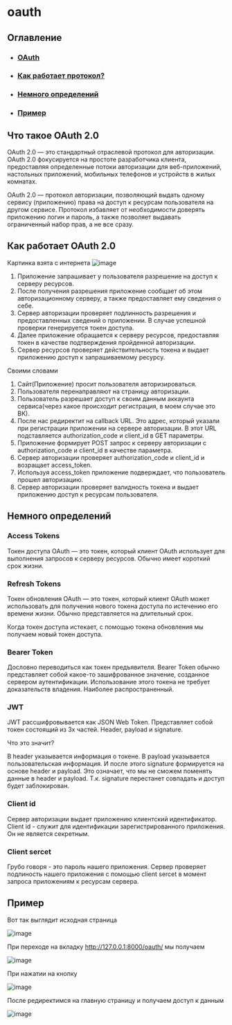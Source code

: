 # oauth
## Оглавление
* ### [OAuth](#defenition)
* ### [Как работает протокол?](#how)
* ### [Немного определений](#def)
* ### [Пример](#example)


## Что такое OAuth 2.0 <a name="defenition"></a>
OAuth 2.0 — это стандартный отраслевой протокол для авторизации. OAuth 2.0 фокусируется на простоте разработчика клиента, предоставляя определенные потоки авторизации для веб-приложений, настольных приложений, мобильных телефонов и устройств в жилых комнатах.

OAuth 2.0 — протокол авторизации, позволяющий выдать одному сервису (приложению) права на доступ к ресурсам пользователя на другом сервисе. Протокол избавляет от необходимости доверять приложению логин и пароль, а также позволяет выдавать ограниченный набор прав, а не все сразу.

## Как работает OAuth 2.0 <a name="how"></a>

Картинка взята с интернета
![image](https://user-images.githubusercontent.com/56675669/218710273-df63f373-5b54-4ae8-a391-e720a6fe4550.png)

1. Приложение запрашивает у пользователя разрешение на доступ к серверу ресурсов.
2. После получения разрешения приложение сообщает об этом авторизационному серверу, а также предоставляет ему сведения о себе.
3. Сервер авторизации проверяет подлинность разрешения и предоставленных сведений о приложении. В случае успешной проверки генерируется токен доступа.
4. Далее приложение обращается к серверу ресурсов, предоставляя токен в качестве подтверждения пройденной авторизации.
5. Сервер ресурсов проверяет действительность токена и выдает приложению доступ к запрашиваемому ресурсу.

Своими словами

1. Сайт(Приложение) просит пользователя авторизироваться.
2. Пользователя перенаправляют на страницу авторизации.
3. Пользователь разрешает доступ к своим данным аккаунта сервиса(через какое происходит регистрация, в моем случае это ВК).
4. После нас редиректит на callback URL. Это адрес, который указали при регистрации приложении на сервере авторизации. В этот URL подставляется authorization_code и client_id в GET параметры.
5. Приложение формирует POST запрос к серверу авторизации с authorization_code и client_id в качестве параметра.
6. Сервер авторизации проверяет authorization_code и client_id и возращает access_token.
7. Используя access_token приложение подверждает, что пользователь прошел авторизацию.
8. Сервер авторизации проверяет валидность токена и выдает приложению доступ к ресурсам пользователя.

## Немного определений <a name="def"></a>

### Access Tokens
Токен доступа OAuth — это токен, который клиент OAuth использует для выполнения запросов к серверу ресурсов. Обычно имеет короткий срок жизни.

### Refresh Tokens
Токен обновления OAuth — это токен, который клиент OAuth может использовать для получения нового токена доступа по истечению его времени жизни. Обычно представляется на длительный срок.

Когда токен доступа истекает, с помощью токена обновления мы получаем новый токен доступа.

### Bearer Token
Дословно переводиться как токен предъявителя. Bearer Token обычно представляет собой какое-то зашифрованное значение, созданное сервером аутентификации. Использование этого токена не требует доказательств владения. Наиболее распространенный.

### JWT
JWT рассшифровывается как JSON Web Token. Представляет собой токен состоящий из 3х частей. Header, payload и signature.

Что это значит?

В header указывается информация о токене. В payload указывается пользовательская информация. И после этого signature формируется на основе header и payload. Это означает, что мы не сможем поменять данные в header и payload. Т.к. signature перестанет совпадать и доступ будет заблокирован.

### Client id
Сервер авторизации выдает приложению клиентский идентификатор. Client id - служит для идентификации зарегистрированного приложения. Он не является секретным.

### Client sercet
Грубо говоря - это пароль нашего приложения. Сервер проверяет подлиность нашего приложения с помощью client sercet в момент запроса приложениям к ресурсам сервера.

## Пример <a name="example"></a> 

Вот так выглядит исходная страница

![image](https://user-images.githubusercontent.com/56675669/218688397-a4a23073-3244-410f-82ad-28371887097b.png)

При переходе на вкладку http://127.0.0.1:8000/oauth/ мы получаем

![image](https://user-images.githubusercontent.com/56675669/218681517-a83c6312-9edf-4535-9195-2664f9d8d6e2.png)

При нажатии на кнопку

![image](https://user-images.githubusercontent.com/56675669/218681585-65925e61-c751-46ca-adc3-257aabb63a73.png)

После редиректимся на главную страницу и получаем доступ к данным

![image](https://user-images.githubusercontent.com/56675669/218685136-adaa3840-a3c5-4c10-a113-02abd723e16d.png)

